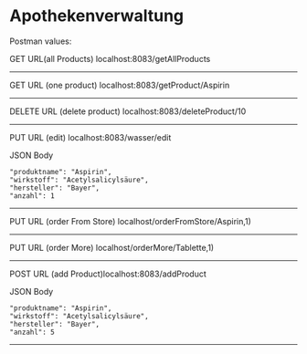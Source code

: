 # Apothekenverwaltung

Postman values:

GET URL(all Products) localhost:8083/getAllProducts

________________________________________________________________

GET URL (one product) localhost:8083/getProduct/Aspirin

________________________________________________________________

DELETE URL (delete product) localhost:8083/deleteProduct/10
________________________________________________________________

PUT URL (edit) localhost:8083/wasser/edit

JSON Body

    "produktname": "Aspirin",
    "wirkstoff": "Acetylsalicylsäure",
    "hersteller": "Bayer",
    "anzahl": 1
	
________________________________________________________________

PUT URL (order From Store) localhost/orderFromStore/Aspirin,1)

________________________________________________________________


PUT URL (order More) localhost/orderMore/Tablette,1)

________________________________________________________________


POST URL (add Product)localhost:8083/addProduct

JSON Body

    "produktname": "Aspirin",
    "wirkstoff": "Acetylsalicylsäure",
    "hersteller": "Bayer",
    "anzahl": 5
________________________________________________________________



